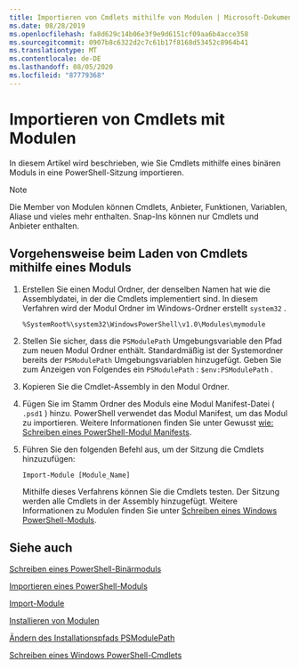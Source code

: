 ```yaml
---
title: Importieren von Cmdlets mithilfe von Modulen | Microsoft-Dokumentation
ms.date: 08/28/2019
ms.openlocfilehash: fa8d629c14b06e3f9e9d6151cf09aa6b4acce358
ms.sourcegitcommit: 0907b8c6322d2c7c61b17f8168d53452c8964b41
ms.translationtype: MT
ms.contentlocale: de-DE
ms.lasthandoff: 08/05/2020
ms.locfileid: "87779368"
---
```

# <a name="how-to-import-cmdlets-using-modules"></a>Importieren von Cmdlets mit Modulen

In diesem Artikel wird beschrieben, wie Sie Cmdlets mithilfe eines binären Moduls in eine PowerShell-Sitzung importieren.

> [!NOTE]
> Die Member von Modulen können Cmdlets, Anbieter, Funktionen, Variablen, Aliase und vieles mehr enthalten. Snap-Ins können nur Cmdlets und Anbieter enthalten.

## <a name="how-to-load-cmdlets-using-a-module"></a>Vorgehensweise beim Laden von Cmdlets mithilfe eines Moduls

1. Erstellen Sie einen Modul Ordner, der denselben Namen hat wie die Assemblydatei, in der die Cmdlets implementiert sind. In diesem Verfahren wird der Modul Ordner im Windows-Ordner erstellt `system32` .

   `%SystemRoot%\system32\WindowsPowerShell\v1.0\Modules\mymodule`

1. Stellen Sie sicher, dass die `PSModulePath` Umgebungsvariable den Pfad zum neuen Modul Ordner enthält. Standardmäßig ist der Systemordner bereits der `PSModulePath` Umgebungsvariablen hinzugefügt. Geben Sie zum Anzeigen von Folgendes ein `PSModulePath` : `$env:PSModulePath` .

1. Kopieren Sie die Cmdlet-Assembly in den Modul Ordner.

1. Fügen Sie im Stamm Ordner des Moduls eine Modul Manifest-Datei ( `.psd1` ) hinzu. PowerShell verwendet das Modul Manifest, um das Modul zu importieren. Weitere Informationen finden Sie unter Gewusst [wie: Schreiben eines PowerShell-Modul Manifests](../module/how-to-write-a-powershell-module-manifest.md).

1. Führen Sie den folgenden Befehl aus, um der Sitzung die Cmdlets hinzuzufügen:

   `Import-Module [Module_Name]`

   Mithilfe dieses Verfahrens können Sie die Cmdlets testen. Der Sitzung werden alle Cmdlets in der Assembly hinzugefügt. Weitere Informationen zu Modulen finden Sie unter [Schreiben eines Windows PowerShell-Moduls](../module/writing-a-windows-powershell-module.md).

## <a name="see-also"></a>Siehe auch

[Schreiben eines PowerShell-Binärmoduls](../module/how-to-write-a-powershell-module-manifest.md)

[Importieren eines PowerShell-Moduls](../module/importing-a-powershell-module.md)

[Import-Module](/powershell/module/Microsoft.PowerShell.Core/Import-Module)

[Installieren von Modulen](../module/installing-a-powershell-module.md)

[Ändern des Installationspfads PSModulePath](../module/modifying-the-psmodulepath-installation-path.md)

[Schreiben eines Windows PowerShell-Cmdlets](../cmdlet/cmdlet-overview.md)
